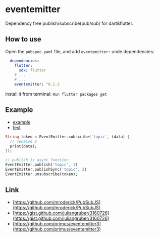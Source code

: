 # eventemitter

Dependency free publish/subscribe(pub/sub) for dart&flutter.

## How to use

Open the `pubspec.yaml` file, and add `eventemitter:` unde dependencies:
``` yaml
  dependencies:
    flutter:
      sdk: flutter
    # ...
    # ...
    eventemitter: ^0.1.3
```    
install it from terminal: `Run flutter packages get`

## Example
- [example](./example/main.dart)
- [test](./test/eventemitter_test.dart)

``` dart
String token = EventEmitter.subscribe('topic', (data) {
  // receive 2
  print(data);
});

// publish is async function
EventEmitter.publish('topic', 1)
EventEmitter.publishSync('topic', 2)
EventEmitter.unsubscribe(token);

```

## Link
- [https://github.com/mroderick/PubSubJS](https://github.com/mroderick/PubSubJS)
- [https://gist.github.com/juliangruber/3160726](https://gist.github.com/juliangruber/3160726)
- [https://github.com/primus/eventemitter3](https://github.com/primus/eventemitter3)
